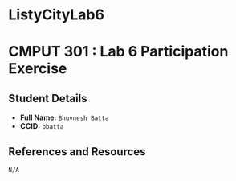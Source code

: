 # ListyCityLab6

# CMPUT 301 : Lab 6 Participation Exercise

## Student Details

- **Full Name:** `Bhuvnesh Batta`
- **CCID:** `bbatta`

## References and Resources
`N/A`
